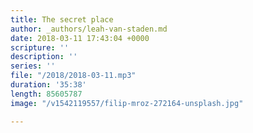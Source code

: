 ```yaml
---
title: The secret place
author: _authors/leah-van-staden.md
date: 2018-03-11 17:43:04 +0000
scripture: ''
description: ''
series: ''
file: "/2018/2018-03-11.mp3"
duration: '35:38'
length: 85605787
image: "/v1542119557/filip-mroz-272164-unsplash.jpg"

---
```

